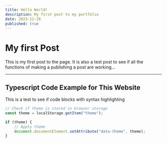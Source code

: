 ```yaml
---
title: Hello World!
description: My first post to my portfolio
date: 2023-12-26
published: true
---
```


# My first Post

This is my first post to the page. It is also a test post to see if all the functions of making a publishing a post are working...

---

## Typescript Code Example for This Website

This is a test to see if code blocks with syntax highlighting

```ts
// Check if theme is stored in browser storage
const theme = localStorage.getItem("theme");

if (theme) {
    // Apply theme
    document.documentElement.setAttribute("data-theme", theme);
}
```
